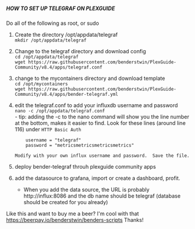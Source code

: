 #####  HOW TO SET UP TELEGRAF ON PLEXGUIDE  #####

Do all of the following as root, or sudo

1.  Create the directory /opt/appdata/telegraf<br>
    ```mkdir /opt/appdata/telegraf```

2.  Change to the telegraf directory and download config<br>
    ```cd /opt/appdata/telegraf```
    <br>
    ```wget https://raw.githubusercontent.com/benderstwin/PlexGuide-Community/v8.4/apps/telegraf.conf```

3.  change to the mycontainers directory and download template<br>
    ```cd /opt/mycontainers```
    <br>
    ```wget https://raw.githubusercontent.com/benderstwin/PlexGuide-Community/v8.4/apps/bender-telegraf.yml```

4.  edit the telegraf.conf to add your influxdb username and password<br>
    ```nano -c /opt/appdata/telegraf.conf```<br>
        - tip: adding the -c to the nano command will show you the line number at the bottom, makes it easier to find.
    Look for these lines (around line 116) under ```HTTP Basic Auth```
    ``` 
        username = "telegraf"
        password = "metricsmetricsmetricsmetrics"
    ```

        Modify with your own influx username and password.  Save the file.

5.  deploy bender-telegraf throuh plexguide community apps
6.  add the datasource to grafana, import or create a dashboard, profit.
    - When you add the data source, the URL is probably http://influx:8086 and the db name should be telegraf (database should be created for you already)

Like this and want to buy me a beer? I'm cool with that https://beerpay.io/benderstwin/benders-scripts
Thanks!
